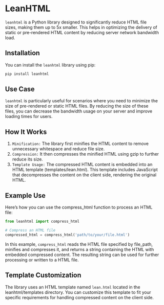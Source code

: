 # LeanHTML

`leanhtml` is a Python library designed to significantly reduce HTML file sizes, making them up to 5x smaller. This helps in optimizing the delivery of static or pre-rendered HTML content by reducing server network bandwidth load.

## Installation

You can install the `leanhtml` library using pip:

```bash
pip install leanhtml
```

## Use Case
`leanhtml` is particularly useful for scenarios where you need to minimize the size of pre-rendered or static HTML files. By reducing the size of these files, you can decrease the bandwidth usage on your server and improve loading times for users.

## How It Works
1. `Minification:` The library first minifies the HTML content to remove unnecessary whitespace and reduce file size.
2. `Compression:` It then compresses the minified HTML using gzip to further reduce its size.
3. `Template Usage:` The compressed HTML content is embedded into an HTML template (templates/lean.html). This template includes JavaScript that decompresses the content on the client side, rendering the original HTML.

## Example Use

Here’s how you can use the compress_html function to process an HTML file:

```python
from leanhtml import compress_html

# Compress an HTML file
compressed_html = compress_html('path/to/your/file.html')
```

In this example, `compress_html` reads the HTML file specified by file_path, minifies and compresses it, and returns a string containing the HTML with embedded compressed content.
The resulting string can be used for further processing or written to a HTML file.

## Template Customization
The library uses an HTML template named `lean.html` located in the leanhtml/templates directory. You can customize this template to fit your specific requirements for handling compressed content on the client side.